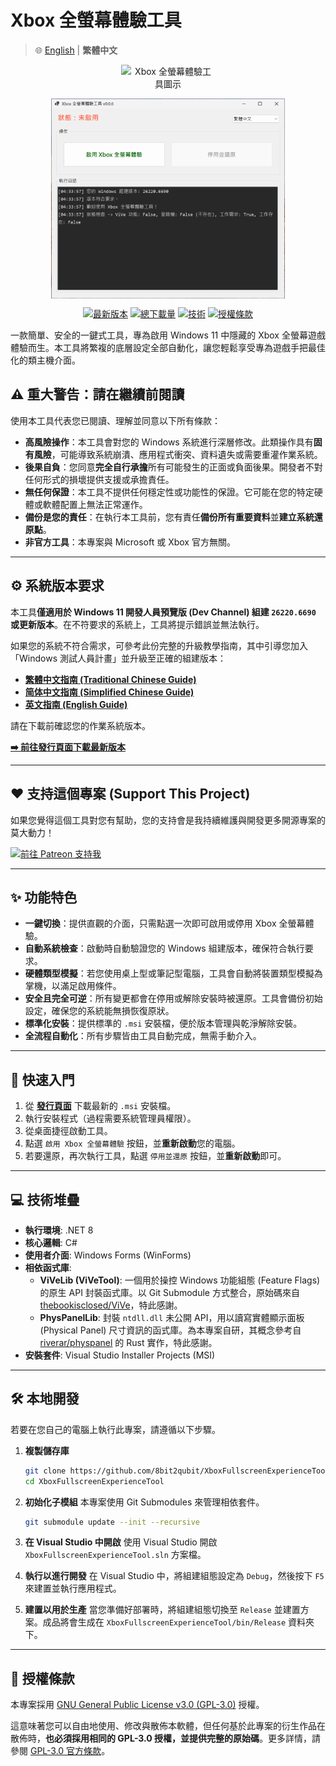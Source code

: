 # Xbox 全螢幕體驗工具

> 🌐 [English](README.md) | **繁體中文**

<p align="center">
<img src="app.ico" alt="Xbox 全螢幕體驗工具圖示" style="width: 150px; object-fit: contain; display: block; margin: 0 auto;">
</p>

<p align="center">
<img src="demo.zh-TW.png" alt="Xbox 全螢幕體驗工具展示" style="width: 374px; object-fit: contain; display: block; margin: 0 auto;">
</p>

<p align="center">
<a href="https://github.com/8bit2qubit/XboxFullscreenExperienceTool/releases/latest"><img src="https://img.shields.io/github/v/release/8bit2qubit/XboxFullscreenExperienceTool?style=flat-square&color=blue" alt="最新版本"></a>
<a href="https://github.com/8bit2qubit/XboxFullscreenExperienceTool/releases"><img src="https://img.shields.io/github/downloads/8bit2qubit/XboxFullscreenExperienceTool/total" alt="總下載量"></a>
<a href="#"><img src="https://img.shields.io/badge/tech-C%23%20%26%20.NET%208-blueviolet.svg?style=flat-square" alt="技術"></a>
<a href="https://github.com/8bit2qubit/XboxFullscreenExperienceTool/blob/main/LICENSE"><img src="https://img.shields.io/github/license/8bit2qubit/XboxFullscreenExperienceTool" alt="授權條款"></a>
</p>

一款簡單、安全的一鍵式工具，專為啟用 Windows 11 中隱藏的 Xbox 全螢幕遊戲體驗而生。本工具將繁複的底層設定全部自動化，讓您輕鬆享受專為遊戲手把最佳化的類主機介面。

## ⚠️ **重大警告：請在繼續前閱讀**

使用本工具代表您已閱讀、理解並同意以下所有條款：

*   **高風險操作**：本工具會對您的 Windows 系統進行深層修改。此類操作具有**固有風險**，可能導致系統崩潰、應用程式衝突、資料遺失或需要重灌作業系統。
*   **後果自負**：您同意**完全自行承擔**所有可能發生的正面或負面後果。開發者不對任何形式的損壞提供支援或承擔責任。
*   **無任何保證**：本工具不提供任何穩定性或功能性的保證。它可能在您的特定硬體或軟體配置上無法正常運作。
*   **備份是您的責任**：在執行本工具前，您有責任**備份所有重要資料**並**建立系統還原點**。
*   **非官方工具**：本專案與 Microsoft 或 Xbox 官方無關。

-----

## ⚙️ 系統版本要求

本工具**僅適用於 Windows 11 開發人員預覽版 (Dev Channel) 組建 `26220.6690` 或更新版本**。在不符要求的系統上，工具將提示錯誤並無法執行。

如果您的系統不符合需求，可參考此份完整的升級教學指南，其中引導您加入「Windows 測試人員計畫」並升級至正確的組建版本：
* **[繁體中文指南 (Traditional Chinese Guide)](https://github.com/8bit2qubit/xbox-fullscreen-experience-guide/blob/main/README.zh-TW.md)**
* **[简体中文指南 (Simplified Chinese Guide)](https://github.com/8bit2qubit/xbox-fullscreen-experience-guide/blob/main/README.zh-CN.md)**
* **[英文指南 (English Guide)](https://github.com/8bit2qubit/xbox-fullscreen-experience-guide/blob/main/README.md)**

請在下載前確認您的作業系統版本。

**[➡️ 前往發行頁面下載最新版本](https://github.com/8bit2qubit/XboxFullscreenExperienceTool/releases/latest)**

-----

## ❤️ 支持這個專案 (Support This Project)

如果您覺得這個工具對您有幫助，您的支持會是我持續維護與開發更多開源專案的莫大動力！

<a href="https://www.patreon.com/cw/u57025610/membership"><img src="https://img.shields.io/badge/Patreon-F96854?style=for-the-badge&logo=patreon&logoColor=white" alt="前往 Patreon 支持我"></a>

-----

## ✨ 功能特色

*   **一鍵切換**：提供直觀的介面，只需點選一次即可啟用或停用 Xbox 全螢幕體驗。
*   **自動系統檢查**：啟動時自動驗證您的 Windows 組建版本，確保符合執行要求。
*   **硬體類型模擬**：若您使用桌上型或筆記型電腦，工具會自動將裝置類型模擬為掌機，以滿足啟用條件。
*   **安全且完全可逆**：所有變更都會在停用或解除安裝時被還原。工具會備份初始設定，確保您的系統能無損恢復原狀。
*   **標準化安裝**：提供標準的 `.msi` 安裝檔，便於版本管理與乾淨解除安裝。
*   **全流程自動化**：所有步驟皆由工具自動完成，無需手動介入。

-----

## 🚀 快速入門

1.  從 **[發行頁面](https://github.com/8bit2qubit/XboxFullscreenExperienceTool/releases/latest)** 下載最新的 `.msi` 安裝檔。
2.  執行安裝程式（過程需要系統管理員權限）。
3.  從桌面捷徑啟動工具。
4.  點選 `啟用 Xbox 全螢幕體驗` 按鈕，並**重新啟動**您的電腦。
5.  若要還原，再次執行工具，點選 `停用並還原` 按鈕，並**重新啟動**即可。

-----

## 💻 技術堆疊

*   **執行環境**: .NET 8
*   **核心邏輯**: C#
*   **使用者介面**: Windows Forms (WinForms)
*   **相依函式庫**:
    *   **ViVeLib (ViVeTool)**: 一個用於操控 Windows 功能組態 (Feature Flags) 的原生 API 封裝函式庫。以 Git Submodule 方式整合，原始碼來自 [thebookisclosed/ViVe](https://github.com/thebookisclosed/ViVe)，特此感謝。
    *   **PhysPanelLib**: 封裝 `ntdll.dll` 未公開 API，用以讀寫實體顯示面板 (Physical Panel) 尺寸資訊的函式庫。為本專案自研，其概念參考自 [riverar/physpanel](https://github.com/riverar/physpanel) 的 Rust 實作，特此感謝。
*   **安裝套件**: Visual Studio Installer Projects (MSI)

-----

## 🛠️ 本地開發

若要在您自己的電腦上執行此專案，請遵循以下步驟。

1.  **複製儲存庫**

    ```bash
    git clone https://github.com/8bit2qubit/XboxFullscreenExperienceTool.git
    cd XboxFullscreenExperienceTool
    ```

2.  **初始化子模組**
    本專案使用 Git Submodules 來管理相依套件。

    ```bash
    git submodule update --init --recursive
    ```

3.  **在 Visual Studio 中開啟**
    使用 Visual Studio 開啟 `XboxFullscreenExperienceTool.sln` 方案檔。

4.  **執行以進行開發**
    在 Visual Studio 中，將組建組態設定為 `Debug`，然後按下 `F5` 來建置並執行應用程式。

5.  **建置以用於生產**
    當您準備好部署時，將組建組態切換至 `Release` 並建置方案。成品將會生成在 `XboxFullscreenExperienceTool/bin/Release` 資料夾下。

-----

## 📄 授權條款

本專案採用 [GNU General Public License v3.0 (GPL-3.0)](https://github.com/8bit2qubit/XboxFullscreenExperienceTool/blob/main/LICENSE) 授權。

這意味著您可以自由地使用、修改與散佈本軟體，但任何基於此專案的衍生作品在散佈時，**也必須採用相同的 GPL-3.0 授權，並提供完整的原始碼**。更多詳情，請參閱 [GPL-3.0 官方條款](https://www.gnu.org/licenses/gpl-3.0.html)。